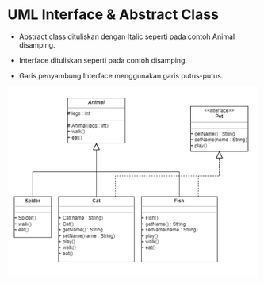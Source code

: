 # UML Interface & Abstract Class
<div class="grid grid-cols-2 gap-4">


<div>

- Abstract class dituliskan dengan Italic seperti pada contoh Animal disamping.

- Interface dituliskan seperti pada contoh disamping.

- Garis penyambung Interface menggunakan garis putus-putus.

</div>

<div>

![UML](/../asset/UML.png)

</div>
</div>
